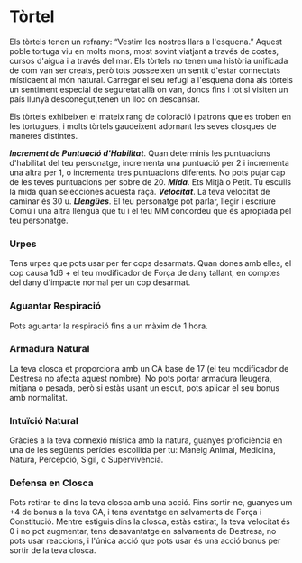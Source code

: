 # Tòrtel 

Els tòrtels tenen un refrany: “Vestim les nostres llars a l'esquena.” Aquest poble tortuga viu en molts mons, most sovint viatjant a través de costes, cursos d'aigua i a través del mar. Els tòrtels no tenen una història unificada de com van ser creats, però tots posseeixen un sentit d'estar connectats místicaent al món natural. Carregar el seu refugi a l'esquena dona als tòrtels un sentiment especial de seguretat allà on van, doncs fins i tot si visiten un país llunyà desconegut,tenen un lloc on descansar.

Els tòrtels exhibeixen el mateix rang de coloració i patrons que es troben en les tortugues, i molts tòrtels gaudeixent adornant les seves closques de maneres distintes.

***Increment de Puntuació d'Habilitat***. Quan determinis les puntuacions d'habilitat del teu personatge, incrementa una puntuació per 2 i incrementa una altra per 1, o incrementa tres puntuacions diferents. No pots pujar cap de les teves puntuacions per sobre de 20.
***Mida***. Ets Mitjà o Petit. Tu esculls la mida quan selecciones aquesta raça.
***Velocitat***. La teva velocitat de caminar és 30 u.
***Llengües***. El teu personatge pot parlar, llegir i escriure Comú i una altra llengua que tu i el teu MM concordeu que és apropiada pel teu personatge.

### Urpes
Tens urpes que pots usar per fer cops desarmats. Quan dones amb elles, el cop causa 1d6 + el teu modificador de Força de dany tallant, en comptes del dany d'impacte normal per un cop desarmat.
### Aguantar Respiració
Pots aguantar la respiració fins a un màxim de 1 hora.
### Armadura Natural
La teva closca et proporciona amb un CA base de 17 (el teu modificador de Destresa no afecta aquest nombre). No pots portar armadura lleugera, mitjana o pesada, però si estàs usant un escut, pots aplicar el seu bonus amb normalitat.
### Intuïció Natural
Gràcies a la teva connexió mística amb la natura, guanyes proficiència en una de les següents perícies escollida per tu: Maneig Animal, Medicina, Natura, Percepció, Sigil, o Supervivència.
### Defensa en Closca
Pots retirar-te dins la teva closca amb una acció. Fins sortir-ne, guanyes um +4 de bonus a la teva CA, i tens avantatge en salvaments de Força i Constitució. Mentre estiguis dins la closca, estàs estirat, la teva velocitat és 0 i no pot augmentar, tens desavantatge en salvaments de Destresa, no pots usar reaccions, i l'única acció que pots usar és una acció bonus per sortir de la teva closca.